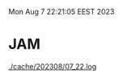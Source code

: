 Mon Aug  7 22:21:05 EEST 2023
# JAM
<a href='./cache/202308/07_22.log'>./cache/202308/07_22.log</a>

